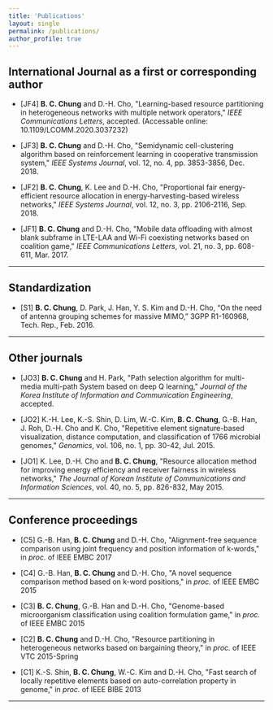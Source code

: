 ```yaml
---
title: 'Publications'
layout: single
permalink: /publications/
author_profile: true
---
```


## International Journal as a first or corresponding author

- [JF4] **B. C. Chung** and D.-H. Cho, "Learning-based resource partitioning in heterogeneous networks with multiple network operators," *IEEE Communications Letters*, accepted. (Accessable online: 10.1109/LCOMM.2020.3037232)

- [JF3] **B. C. Chung** and D.-H. Cho, "Semidynamic cell-clustering algorithm based on reinforcement learning in cooperative transmission system," *IEEE Systems Journal*, vol. 12, no. 4, pp. 3853-3856, Dec. 2018.

- [JF2] **B. C. Chung**, K. Lee and D.-H. Cho, "Proportional fair energy-efficient resource allocation in energy-harvesting-based wireless networks," *IEEE Systems Journal*, vol. 12, no. 3, pp. 2106-2116, Sep. 2018.

- [JF1] **B. C. Chung** and D.-H. Cho, "Mobile data offloading with almost blank subframe in LTE-LAA and Wi-Fi coexisting networks based on coalition game," *IEEE Communications Letters*, vol. 21, no. 3, pp. 608-611, Mar. 2017.

---

## Standardization

- [S1] **B. C. Chung**, D. Park, J. Han, Y. S. Kim and D.-H. Cho, “On the need of antenna grouping schemes for massive MIMO,” 3GPP R1-160968, Tech. Rep., Feb. 2016.

---


## Other journals

- [JO3] **B. C. Chung** and H. Park, "Path selection algorithm for multi-media multi-path System based on deep Q learning," *Journal of the Korea Institute of Information and Communication Engineering*, accepted.

- [JO2] K.-H. Lee, K.-S. Shin, D. Lim, W.-C. Kim, **B. C. Chung**, G.-B. Han, J. Roh, D.-H. Cho and K. Cho, "Repetitive element signature-based visualization, distance computation, and classification of 1766 microbial genomes," *Genomics*, vol. 106, no. 1, pp. 30-42, Jul. 2015.

- [JO1] K. Lee, D.-H. Cho and **B. C. Chung**, "Resource allocation method for improving energy efficiency and receiver fairness in wireless networks," *The Journal of Korean Institute of Communications and Information Sciences*, vol. 40, no. 5, pp. 826-832, May 2015.

---


## Conference proceedings

- [C5] G.-B. Han, **B. C. Chung** and D.-H. Cho, "Alignment-free sequence comparison using joint frequency and position information of k-words," in *proc.* of IEEE EMBC 2017

- [C4] G.-B. Han, **B. C. Chung** and D.-H. Cho, "A novel sequence comparison method based on k-word positions," in *proc.* of IEEE EMBC 2015

- [C3] **B. C. Chung**, G.-B. Han and D.-H. Cho, "Genome-based microorganism classification using coalition formulation game," in *proc.* of IEEE EMBC 2015

- [C2] **B. C. Chung** and D.-H. Cho, "Resource partitioning in heterogeneous networks based on bargaining theory," in *proc.* of IEEE VTC 2015-Spring

- [C1] K.-S. Shin, **B. C. Chung**, W.-C. Kim and D.-H. Cho, "Fast search of locally repetitive elements based on auto-correlation property in genome," in *proc.* of IEEE BIBE 2013

---
